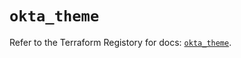 # `okta_theme`

Refer to the Terraform Registory for docs: [`okta_theme`](https://registry.terraform.io/providers/okta/okta/4.1.0/docs/resources/theme).
